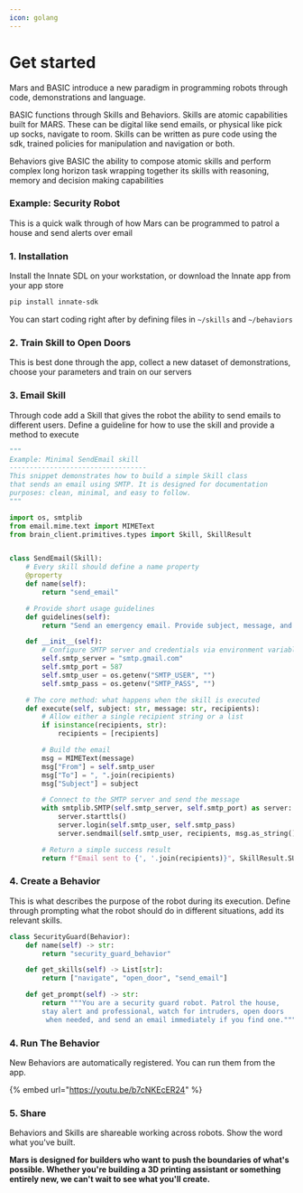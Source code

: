 ```yaml
---
icon: golang
---
```


# Get started

Mars and BASIC introduce a new paradigm in programming robots through code, demonstrations and language.

BASIC functions through Skills and Behaviors. Skills are atomic capabilities built for MARS. These can be digital like send emails, or physical like pick up socks, navigate to room. Skills can be written as pure code using the sdk, trained policies for manipulation and navigation or both.

Behaviors give BASIC the ability to compose atomic skills and perform complex long horizon task wrapping together its skills with reasoning, memory and decision making capabilities

### Example: Security Robot

This is a quick walk through of how Mars can be programmed to patrol a house and send alerts over email

### 1. Installation

Install the Innate SDL on your workstation, or download the Innate app from your app store

```bash
pip install innate-sdk 
```

You can start coding right after by defining files in `~/skills` and `~/behaviors`

### 2. Train Skill to Open Doors

This is best done through the app, collect a new dataset of demonstrations, choose your parameters and train on our servers

### 3. Email Skill

Through code add a Skill that gives the robot the ability to send emails to different users. Define a guideline for how to use the skill and provide a method to execute

```python
"""
Example: Minimal SendEmail skill
----------------------------------
This snippet demonstrates how to build a simple Skill class
that sends an email using SMTP. It is designed for documentation
purposes: clean, minimal, and easy to follow.
"""

import os, smtplib
from email.mime.text import MIMEText
from brain_client.primitives.types import Skill, SkillResult


class SendEmail(Skill):
    # Every skill should define a name property
    @property
    def name(self):
        return "send_email"

    # Provide short usage guidelines
    def guidelines(self):
        return "Send an emergency email. Provide subject, message, and recipients."

    def __init__(self):
        # Configure SMTP server and credentials via environment variables
        self.smtp_server = "smtp.gmail.com"
        self.smtp_port = 587
        self.smtp_user = os.getenv("SMTP_USER", "")
        self.smtp_pass = os.getenv("SMTP_PASS", "")

    # The core method: what happens when the skill is executed
    def execute(self, subject: str, message: str, recipients):
        # Allow either a single recipient string or a list
        if isinstance(recipients, str):
            recipients = [recipients]

        # Build the email
        msg = MIMEText(message)
        msg["From"] = self.smtp_user
        msg["To"] = ", ".join(recipients)
        msg["Subject"] = subject

        # Connect to the SMTP server and send the message
        with smtplib.SMTP(self.smtp_server, self.smtp_port) as server:
            server.starttls()
            server.login(self.smtp_user, self.smtp_pass)
            server.sendmail(self.smtp_user, recipients, msg.as_string())

        # Return a simple success result
        return f"Email sent to {', '.join(recipients)}", SkillResult.SUCCESS

```

### 4. Create a Behavior

This is what describes the purpose of the robot during its execution. Define through prompting what the robot should do in different situations, add its relevant skills.

```python
class SecurityGuard(Behavior):
    def name(self) -> str:
        return "security_guard_behavior"

    def get_skills(self) -> List[str]:
        return ["navigate", "open_door", "send_email"]

    def get_prompt(self) -> str:
        return """You are a security guard robot. Patrol the house, 
        stay alert and professional, watch for intruders, open doors
         when needed, and send an email immediately if you find one."""


```

### 4. Run The Behavior

New Behaviors are automatically registered. You can run them from the app.

{% embed url="https://youtu.be/b7cNKEcER24" %}

### 5. Share

Behaviors and Skills are shareable working across robots. Show the word what you've built.

**Mars is designed for builders who want to push the boundaries of what's possible. Whether you're building a 3D printing assistant  or something entirely new, we can't wait to see what you'll create.**
